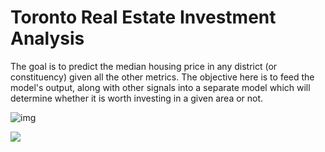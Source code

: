# Toronto Real Estate Investment Analysis
 The goal is to predict the median housing price in any district (or constituency) given all the other metrics. The objective here is to feed the model's output, along with other signals into a separate model which will determine whether it is worth investing in a given area or not.

![img](https://drive.google.com/file/d/12R75bMpvZVXG0-XkWBz_E7zw0FTrRNnG/view?usp=sharing)

<img src='https://cdn.searchenginejournal.com/wp-content/uploads/2022/06/image-search-1600-x-840-px-62c6dc4ff1eee-sej-760x400.png'/>
